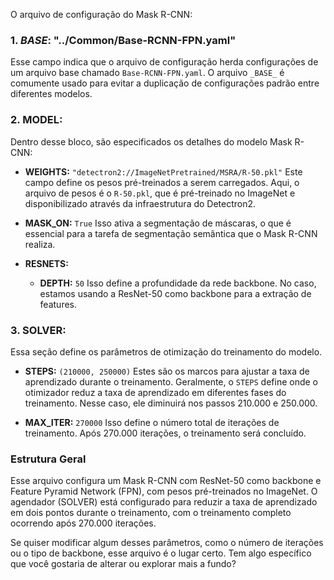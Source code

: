 O arquivo de configuração do Mask R-CNN:

### 1. **_BASE_: "../Common/Base-RCNN-FPN.yaml"**
   Esse campo indica que o arquivo de configuração herda configurações de um arquivo base chamado `Base-RCNN-FPN.yaml`. O arquivo `_BASE_` é comumente usado para evitar a duplicação de configurações padrão entre diferentes modelos.

### 2. **MODEL:**
   Dentro desse bloco, são especificados os detalhes do modelo Mask R-CNN:

   - **WEIGHTS:** `"detectron2://ImageNetPretrained/MSRA/R-50.pkl"`
     Este campo define os pesos pré-treinados a serem carregados. Aqui, o arquivo de pesos é o `R-50.pkl`, que é pré-treinado no ImageNet e disponibilizado através da infraestrutura do Detectron2.
   
   - **MASK_ON:** `True`
     Isso ativa a segmentação de máscaras, o que é essencial para a tarefa de segmentação semântica que o Mask R-CNN realiza.

   - **RESNETS:**
     - **DEPTH:** `50`
       Isso define a profundidade da rede backbone. No caso, estamos usando a ResNet-50 como backbone para a extração de features.

### 3. **SOLVER:**
   Essa seção define os parâmetros de otimização do treinamento do modelo.

   - **STEPS:** `(210000, 250000)`
     Estes são os marcos para ajustar a taxa de aprendizado durante o treinamento. Geralmente, o `STEPS` define onde o otimizador reduz a taxa de aprendizado em diferentes fases do treinamento. Nesse caso, ele diminuirá nos passos 210.000 e 250.000.

   - **MAX_ITER:** `270000`
     Isso define o número total de iterações de treinamento. Após 270.000 iterações, o treinamento será concluído.

### Estrutura Geral
Esse arquivo configura um Mask R-CNN com ResNet-50 como backbone e Feature Pyramid Network (FPN), com pesos pré-treinados no ImageNet. O agendador (SOLVER) está configurado para reduzir a taxa de aprendizado em dois pontos durante o treinamento, com o treinamento completo ocorrendo após 270.000 iterações.

Se quiser modificar algum desses parâmetros, como o número de iterações ou o tipo de backbone, esse arquivo é o lugar certo. Tem algo específico que você gostaria de alterar ou explorar mais a fundo?